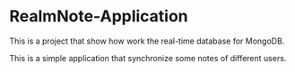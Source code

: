 # RealmNote-Application
This is a project that show how work the real-time database for MongoDB.

This is a simple application that synchronize some notes of different users.
